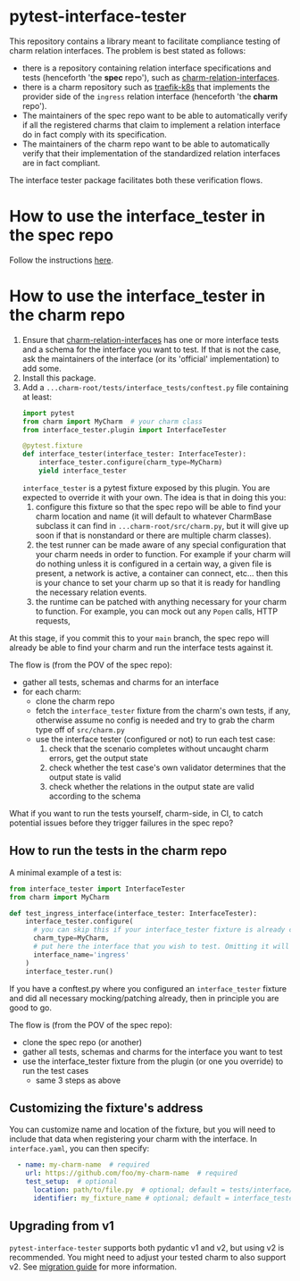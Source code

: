 # pytest-interface-tester

This repository contains a library meant to facilitate compliance testing of charm relation interfaces.
The problem is best stated as follows:
- there is a repository containing relation interface specifications and tests (henceforth 'the **spec** repo'), such as [charm-relation-interfaces](https://github.com/canonical/charm-relation-interfaces).
- there is a charm repository such as [traefik-k8s](https://github.com/canonical/traefik-k8s-operator) that implements the provider side of the `ingress` relation interface (henceforth 'the **charm** repo').
- The maintainers of the spec repo want to be able to automatically verify if all the registered charms that claim to implement a relation interface do in fact comply with its specification.
- The maintainers of the charm repo want to be able to automatically verify that their implementation of the standardized relation interfaces are in fact compliant.

The interface tester package facilitates both these verification flows.

# How to use the interface_tester in the spec repo

Follow the instructions [here](https://github.com/canonical/charm-relation-interfaces/blob/main/README_INTERFACE_TESTS.md).

# How to use the interface_tester in the charm repo

1) Ensure that [charm-relation-interfaces](https://github.com/canonical/charm-relation-interfaces) has one or more interface tests and a schema for the interface you want to test. If that is not the case, ask the maintainers of the interface (or its 'official' implementation) to add some.
2) Install this package.
3) Add a `...charm-root/tests/interface_tests/conftest.py` file containing at least:
   ```python
   import pytest
   from charm import MyCharm  # your charm class
   from interface_tester.plugin import InterfaceTester
   
   @pytest.fixture
   def interface_tester(interface_tester: InterfaceTester):
       interface_tester.configure(charm_type=MyCharm)
       yield interface_tester
   ```
   `interface_tester` is a pytest fixture exposed by this plugin. You are expected to override it with your own. The idea is that in doing this you:
   1) configure this fixture so that the spec repo will be able to find your charm location and name (it will default to whatever CharmBase subclass it can find in `...charm-root/src/charm.py`, but it will give up soon if that is nonstandard or there are multiple charm classes).
   2) the test runner can be made aware of any special configuration that your charm needs in order to function. For example if your charm will do nothing unless it is configured in a certain way, a given file is present, a network is active, a container can connect, etc... then this is your chance to set your charm up so that it is ready for handling the necessary relation events. 
   3) the runtime can be patched with anything necessary for your charm to function. For example, you can mock out any `Popen` calls, HTTP requests,  

At this stage, if you commit this to your `main` branch, the spec repo will already be able to find your charm and run the interface tests against it.

The flow is (from the POV of the spec repo): 
- gather all tests, schemas and charms for an interface
- for each charm:
  - clone the charm repo
  - fetch the `interface_tester` fixture from the charm's own tests, if any, otherwise assume no config is needed and try to grab the charm type off of `src/charm.py`
  - use the interface tester (configured or not) to run each test case:
    1) check that the scenario completes without uncaught charm errors, get the output state
    2) check whether the test case's own validator determines that the output state is valid
    3) check whether the relations in the output state are valid according to the schema

What if you want to run the tests yourself, charm-side, in CI, to catch potential issues before they trigger failures in the spec repo?

## How to run the tests in the charm repo
A minimal example of a test is:

```python
from interface_tester import InterfaceTester
from charm import MyCharm

def test_ingress_interface(interface_tester: InterfaceTester):
    interface_tester.configure(
      # you can skip this if your interface_tester fixture is already configured with the charm_type in conftest.py  
      charm_type=MyCharm, 
      # put here the interface that you wish to test. Omitting it will test for all interfaces that your charm supports.
      interface_name='ingress'
    )
    interface_tester.run()
```

If you have a conftest.py where you configured an `interface_tester` fixture and did all necessary mocking/patching already, then in principle you are good to go.

The flow is (from the POV of the spec repo): 
- clone the spec repo (or another)
- gather all tests, schemas and charms for the interface you want to test
- use the interface_tester fixture from the plugin (or one you override) to run the test cases
  - same 3 steps as above


## Customizing the fixture's address
You can customize name and location of the fixture, but you will need to include that data when registering your charm with the interface. In `interface.yaml`, you can then specify:
```yaml
  - name: my-charm-name  # required
    url: https://github.com/foo/my-charm-name  # required
    test_setup:  # optional
      location: path/to/file.py  # optional; default = tests/interface/conftest.py
      identifier: my_fixture_name # optional; default = interface_tester
```

## Upgrading from v1
`pytest-interface-tester` supports both pydantic v1 and v2, but using v2 is recommended.
You might need to adjust your tested charm to also support v2. See [migration guide](https://docs.pydantic.dev/latest/migration/) for more information.